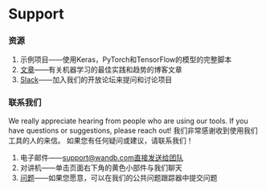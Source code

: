 # Support

###  **资源**

1.  示例项目——使用Keras，PyTorch和TensorFlow的模型的完整脚本
2.  [文章](https://www.wandb.com/articles)——有关机器学习的最佳实践和趋势的博客文章
3.  [Slack](https://app.slack.com/client/TL4V2PWQ3)——加入我们的开放论坛来提问和讨论项目

###  **联系我们**

We really appreciate hearing from people who are using our tools. If you have questions or suggestions, please reach out! 我们非常感谢收到使用我们工具的人的来信。 如果您有任何疑问或建议，请联系我们！

1. 电子邮件——support@wandb.com直接发送给团队
2. 对讲机——单击页面右下角的黄色小部件与我们聊天
3.  [问题](https://github.com/wandb/client)——如果您愿意，可以在我们的公共问题跟踪器中提交问题


